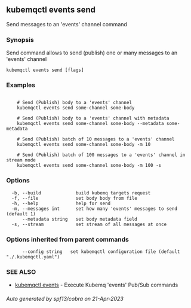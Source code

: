 ## kubemqctl events send

Send messages to an 'events' channel command

### Synopsis

Send command allows to send (publish) one or many messages to an 'events' channel

```
kubemqctl events send [flags]
```

### Examples

```

	# Send (Publish) body to a 'events' channel
	kubemqctl events send some-channel some-body
	
	# Send (Publish) body to a 'events' channel with metadata
	kubemqctl events send some-channel some-body --metadata some-metadata
	
	# Send (Publish) batch of 10 messages to a 'events' channel
	kubemqctl events send some-channel some-body -m 10

	# Send (Publish) batch of 100 messages to a 'events' channel in stream mode
	kubemqctl events send some-channel some-body -m 100 -s

```

### Options

```
  -b, --build             build kubemq targets request
  -f, --file              set body body from file
  -h, --help              help for send
  -m, --messages int      set how many 'events' messages to send (default 1)
      --metadata string   set body metadata field
  -s, --stream            set stream of all messages at once
```

### Options inherited from parent commands

```
      --config string   set kubemqctl configuration file (default "./.kubemqctl.yaml")
```

### SEE ALSO

* [kubemqctl events](kubemqctl_events.md)	 - Execute Kubemq 'events' Pub/Sub commands

###### Auto generated by spf13/cobra on 21-Apr-2023
